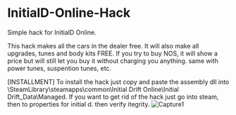 # InitialD-Online-Hack
Simple hack for InitialD Online. 

This hack makes all the cars in the dealer free. It will also make all upgrades, tunes and body kits FREE. If you try to buy NOS, it will show a price but will still let you buy it without charging you anything. same with power tunes, suspention tunes, etc.



[INSTALLMENT]
To install the hack just copy and paste the assembly dll into \SteamLibrary\steamapps\common\Initial Drift Online\Initial Drift_Data\Managed. 
If you want to get rid of the hack just go into steam, then to properties for initial d. then verify itegrity.
![Capture1](https://user-images.githubusercontent.com/97774036/149607753-92822dc9-1ecb-4a77-b59b-ad1562f967f6.PNG)
